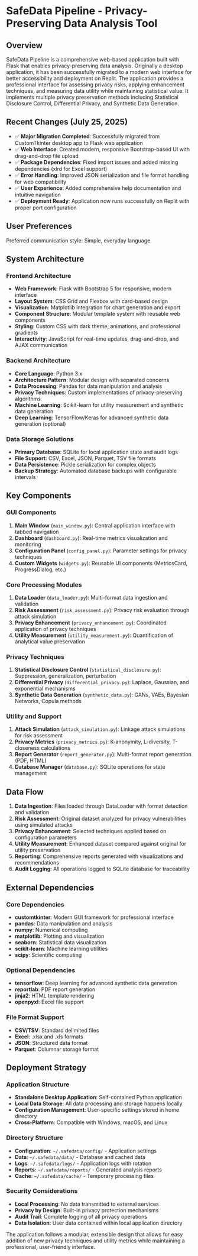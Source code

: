 # SafeData Pipeline - Privacy-Preserving Data Analysis Tool

## Overview

SafeData Pipeline is a comprehensive web-based application built with Flask that enables privacy-preserving data analysis. Originally a desktop application, it has been successfully migrated to a modern web interface for better accessibility and deployment on Replit. The application provides a professional interface for assessing privacy risks, applying enhancement techniques, and measuring data utility while maintaining statistical value. It implements multiple privacy preservation methods including Statistical Disclosure Control, Differential Privacy, and Synthetic Data Generation.

## Recent Changes (July 25, 2025)

- ✅ **Major Migration Completed**: Successfully migrated from CustomTkinter desktop app to Flask web application
- ✅ **Web Interface**: Created modern, responsive Bootstrap-based UI with drag-and-drop file upload
- ✅ **Package Dependencies**: Fixed import issues and added missing dependencies (xlrd for Excel support)
- ✅ **Error Handling**: Improved JSON serialization and file format handling for web compatibility
- ✅ **User Experience**: Added comprehensive help documentation and intuitive navigation
- ✅ **Deployment Ready**: Application now runs successfully on Replit with proper port configuration

## User Preferences

Preferred communication style: Simple, everyday language.

## System Architecture

### Frontend Architecture
- **Web Framework**: Flask with Bootstrap 5 for responsive, modern interface
- **Layout System**: CSS Grid and Flexbox with card-based design
- **Visualization**: Matplotlib integration for chart generation and export
- **Component Structure**: Modular template system with reusable web components
- **Styling**: Custom CSS with dark theme, animations, and professional gradients
- **Interactivity**: JavaScript for real-time updates, drag-and-drop, and AJAX communication

### Backend Architecture
- **Core Language**: Python 3.x
- **Architecture Pattern**: Modular design with separated concerns
- **Data Processing**: Pandas for data manipulation and analysis
- **Privacy Techniques**: Custom implementations of privacy-preserving algorithms
- **Machine Learning**: Scikit-learn for utility measurement and synthetic data generation
- **Deep Learning**: TensorFlow/Keras for advanced synthetic data generation (optional)

### Data Storage Solutions
- **Primary Database**: SQLite for local application state and audit logs
- **File Support**: CSV, Excel, JSON, Parquet, TSV file formats
- **Data Persistence**: Pickle serialization for complex objects
- **Backup Strategy**: Automated database backups with configurable intervals

## Key Components

### GUI Components
1. **Main Window** (`main_window.py`): Central application interface with tabbed navigation
2. **Dashboard** (`dashboard.py`): Real-time metrics visualization and monitoring
3. **Configuration Panel** (`config_panel.py`): Parameter settings for privacy techniques
4. **Custom Widgets** (`widgets.py`): Reusable UI components (MetricsCard, ProgressDialog, etc.)

### Core Processing Modules
1. **Data Loader** (`data_loader.py`): Multi-format data ingestion and validation
2. **Risk Assessment** (`risk_assessment.py`): Privacy risk evaluation through attack simulation
3. **Privacy Enhancement** (`privacy_enhancement.py`): Coordinated application of privacy techniques
4. **Utility Measurement** (`utility_measurement.py`): Quantification of analytical value preservation

### Privacy Techniques
1. **Statistical Disclosure Control** (`statistical_disclosure.py`): Suppression, generalization, perturbation
2. **Differential Privacy** (`differential_privacy.py`): Laplace, Gaussian, and exponential mechanisms
3. **Synthetic Data Generation** (`synthetic_data.py`): GANs, VAEs, Bayesian Networks, Copula methods

### Utility and Support
1. **Attack Simulation** (`attack_simulation.py`): Linkage attack simulations for risk assessment
2. **Privacy Metrics** (`privacy_metrics.py`): K-anonymity, L-diversity, T-closeness calculations
3. **Report Generator** (`report_generator.py`): Multi-format report generation (PDF, HTML)
4. **Database Manager** (`database.py`): SQLite operations for state management

## Data Flow

1. **Data Ingestion**: Files loaded through DataLoader with format detection and validation
2. **Risk Assessment**: Original dataset analyzed for privacy vulnerabilities using simulated attacks
3. **Privacy Enhancement**: Selected techniques applied based on configuration parameters
4. **Utility Measurement**: Enhanced dataset compared against original for utility preservation
5. **Reporting**: Comprehensive reports generated with visualizations and recommendations
6. **Audit Logging**: All operations logged to SQLite database for traceability

## External Dependencies

### Core Dependencies
- **customtkinter**: Modern GUI framework for professional interface
- **pandas**: Data manipulation and analysis
- **numpy**: Numerical computing
- **matplotlib**: Plotting and visualization
- **seaborn**: Statistical data visualization
- **scikit-learn**: Machine learning utilities
- **scipy**: Scientific computing

### Optional Dependencies
- **tensorflow**: Deep learning for advanced synthetic data generation
- **reportlab**: PDF report generation
- **jinja2**: HTML template rendering
- **openpyxl**: Excel file support

### File Format Support
- **CSV/TSV**: Standard delimited files
- **Excel**: .xlsx and .xls formats
- **JSON**: Structured data format
- **Parquet**: Columnar storage format

## Deployment Strategy

### Application Structure
- **Standalone Desktop Application**: Self-contained Python application
- **Local Data Storage**: All data processing and storage happens locally
- **Configuration Management**: User-specific settings stored in home directory
- **Cross-Platform**: Compatible with Windows, macOS, and Linux

### Directory Structure
- **Configuration**: `~/.safedata/config/` - Application settings
- **Data**: `~/.safedata/data/` - Database and cached data
- **Logs**: `~/.safedata/logs/` - Application logs with rotation
- **Reports**: `~/.safedata/reports/` - Generated analysis reports
- **Cache**: `~/.safedata/cache/` - Temporary processing files

### Security Considerations
- **Local Processing**: No data transmitted to external services
- **Privacy by Design**: Built-in privacy protection mechanisms
- **Audit Trail**: Complete logging of all privacy operations
- **Data Isolation**: User data contained within local application directory

The application follows a modular, extensible design that allows for easy addition of new privacy techniques and utility metrics while maintaining a professional, user-friendly interface.